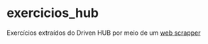 # exercicios_hub

Exercícios extraídos do Driven HUB por meio de um [web scrapper](https://github.com/davifeliciano/hub_scrapper)
